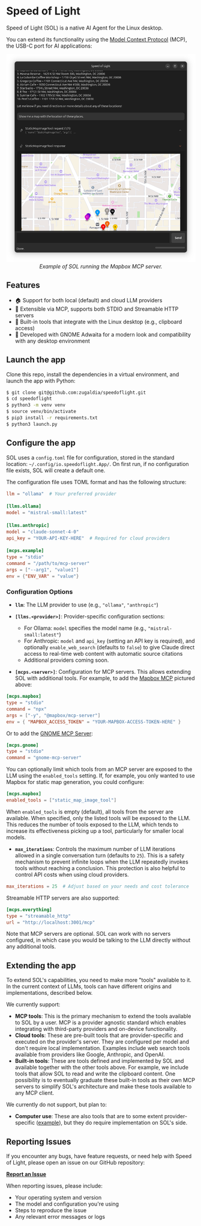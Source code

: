 # Speed of Light

Speed of Light (SOL) is a native AI Agent for the Linux desktop.

You can extend its functionality using the [Model Context Protocol](https://modelcontextprotocol.io) (MCP), the USB-C port for AI applications:
<div align="center">
  <img src="assets/sol-mapbox.png" alt="SOL Screenshot">
  <br><em>Example of SOL running the Mapbox MCP server.</em>
</div>

## Features
- 🏠 Support for both local (default) and cloud LLM providers
- 🔧 Extensible via MCP, supports both STDIO and Streamable HTTP servers
- 🐧 Built-in tools that integrate with the Linux desktop (e.g., clipboard access)
- 🎨 Developed with GNOME Adwaita for a modern look and compatibility with any desktop environment

## Launch the app

Clone this repo, install the dependencies in a virtual environment, and launch the app with Python:

```bash
$ git clone git@github.com:zugaldia/speedoflight.git
$ cd speedoflight
$ python3 -m venv venv
$ source venv/bin/activate
$ pip3 install -r requirements.txt
$ python3 launch.py
```

## Configure the app

SOL uses a `config.toml` file for configuration, stored in the standard location: `~/.config/io.speedoflight.App/`. On first run, if no configuration file exists, SOL will create a default one.

The configuration file uses TOML format and has the following structure:

```toml
llm = "ollama"  # Your preferred provider

[llms.ollama]
model = "mistral-small:latest"

[llms.anthropic]
model = "claude-sonnet-4-0"
api_key = "YOUR-API-KEY-HERE"  # Required for cloud providers

[mcps.example]
type = "stdio"
command = "/path/to/mcp-server"
args = ["--arg1", "value1"]
env = {"ENV_VAR" = "value"}
```

### Configuration Options

- **`llm`**: The LLM provider to use (e.g., `"ollama"`, `"anthropic"`)

- **`[llms.<provider>]`**: Provider-specific configuration sections:
  - For Ollama: `model` specifies the model name (e.g., `"mistral-small:latest"`)
  - For Anthropic: `model` and `api_key` (setting an API key is required), and optionally `enable_web_search` (defaults to `false`) to give Claude direct access to real-time web content with automatic source citations
  - Additional providers coming soon.

- **`[mcps.<server>]`**: Configuration for MCP servers. This allows extending SOL with additional tools. For example, to add the [Mapbox MCP](https://github.com/mapbox/mcp-server) pictured above:

```toml
[mcps.mapbox]
type = "stdio"
command = "npx"
args = ["-y", "@mapbox/mcp-server"]
env = { "MAPBOX_ACCESS_TOKEN" = "YOUR-MAPBOX-ACCESS-TOKEN-HERE" }
```

Or to add the [GNOME MCP Server](https://github.com/bilelmoussaoui/gnome-mcp-server):

```toml
[mcps.gnome]
type = "stdio"
command = "gnome-mcp-server"
```

You can optionally limit which tools from an MCP server are exposed to the LLM using the `enabled_tools` setting. If, for example, you only wanted to use Mapbox for static map generation, you could configure:

```toml
[mcps.mapbox]
enabled_tools = ["static_map_image_tool"]
```

When `enabled_tools` is empty (default), all tools from the server are available. When specified, only the listed tools will be exposed to the LLM. This reduces the number of tools exposed to the LLM, which tends to increase its effectiveness picking up a tool, particularly for smaller local models.

- **`max_iterations`**: Controls the maximum number of LLM iterations allowed in a single conversation turn (defaults to `25`). This is a safety mechanism to prevent infinite loops when the LLM repeatedly invokes tools without reaching a conclusion. This protection is also helpful to control API costs when using cloud providers.

```toml
max_iterations = 25  # Adjust based on your needs and cost tolerance
```

Streamable HTTP servers are also supported:

```toml
[mcps.everything]
type = "streamable_http"
url = "http://localhost:3001/mcp"
```

Note that MCP servers are optional. SOL can work with no servers configured, in which case you would be talking to the LLM directly without any additional tools.

## Extending the app

To extend SOL's capabilities, you need to make more "tools" available to it. In the current context of LLMs, tools can have different origins and implementations, described below.

We currently support:

- **MCP tools**: This is the primary mechanism to extend the tools available to SOL by a user. MCP is a provider agnostic standard which enables integrating with third-party providers and on-device functionality.
- **Cloud tools**: These are pre-built tools that are provider-specific and executed on the provider's server. They are configured per model and don't require local implementation. Examples include web search tools available from providers like Google, Anthropic, and OpenAI.
- **Built-in tools**: These are tools defined and implemented by SOL and available together with the other tools above. For example, we include tools that allow SOL to read and write the clipboard content. One possibility is to eventually graduate these built-in tools as their own MCP servers to simplify SOL's architecture and make these tools available to any MCP client.

We currently do not support, but plan to:

- **Computer use**: These are also tools that are to some extent provider-specific ([example](https://platform.openai.com/docs/guides/tools-computer-use)), but they do require implementation on SOL's side.

## Reporting Issues

If you encounter any bugs, have feature requests, or need help with Speed of Light, please open an issue on our GitHub repository:

**[Report an Issue](https://github.com/zugaldia/speedoflight/issues)**

When reporting issues, please include:
- Your operating system and version
- The model and configuration you're using
- Steps to reproduce the issue
- Any relevant error messages or logs 
